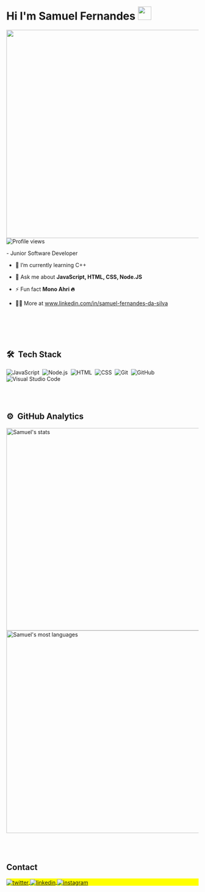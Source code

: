 
<h1 align="left">Hi I'm Samuel Fernandes   <img src="https://raw.githubusercontent.com/kaueMarques/kaueMarques/master/hi.gif" height="35px"></h1>
<img align="right" height="545em"
src="https://raw.githubusercontent.com/gist/samueellfs/e1aabc20c993ed80b819cbc1882e691f/raw/4d0487946f9e0567e6260bc3548de41277875d33/githubcard.svg"/>

<br><br>
<br><br>
<br><br>

<p align="left"> <img src="https://komarev.com/ghpvc/?username=samueellfs&color=yellow" alt="Profile views" /> </p>
-  Junior Software Developer

-  🌱 I’m currently learning C++

- 💬 Ask me about **JavaScript, HTML, CSS, Node.JS**

- ⚡ Fun fact **Mono Ahri 🔥**

- 👨‍💻 More at www.linkedin.com/in/samuel-fernandes-da-silva

<br><br>
<br><br>

## 🛠 &nbsp;Tech Stack

![JavaScript](https://img.shields.io/badge/-JavaScript-05122A?style=flat&logo=javascript)&nbsp;
![Node.js](https://img.shields.io/badge/-Node.js-05122A?style=flat&logo=node.js)&nbsp;
![HTML](https://img.shields.io/badge/-HTML-05122A?style=flat&logo=HTML5)&nbsp;
![CSS](https://img.shields.io/badge/-CSS-05122A?style=flat&logo=CSS3&logoColor=1572B6)&nbsp;
![Git](https://img.shields.io/badge/-Git-05122A?style=flat&logo=git)&nbsp;
![GitHub](https://img.shields.io/badge/-GitHub-05122A?style=flat&logo=github)&nbsp;
![Visual Studio Code](https://img.shields.io/badge/-Visual%20Studio%20Code-05122A?style=flat&logo=visual-studio-code&logoColor=007ACC)&nbsp;

<br><br>

## ⚙️ &nbsp;GitHub Analytics

<p align="left">
<img width="530em" src="https://github-readme-stats.vercel.app/api?username=samueellfs&show_icons=true&theme=vision-friendly-dark" alt="Samuel's stats"/>
<img width="530em" src="https://github-readme-stats.vercel.app/api/top-langs/?username=samueellfs&layout=compact&theme=vision-friendly-dark" alt="Samuel's most languages"/>
</p>

<br><br>

## Contact

<p align="left" style="background:yellow">
</a>
<a href="https://twitter.com/maykbrito" target="_blank">
  <img align="center" src="https://img.shields.io/badge/-SamuelF3rnandes-05122A?style=flat&logo=twitter" alt="twitter"/>  
</a>
<a href="https://linkedin.com/in/maykbrito" target="_blank">
  <img align="center" src="https://img.shields.io/badge/-samuelfernandes-05122A?style=flat&logo=linkedin" alt="linkedin"/>
</a>
<a href="https://instagram.com/maykbrito" target="_blank">
 <img align="center" src="https://img.shields.io/badge/-Samuelfernand3s-05122A?style=flat&logo=instagram" alt="instagram"/>
</a>
</a>
</p>

